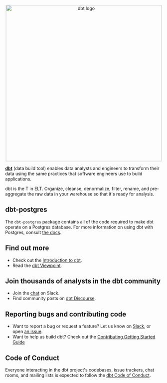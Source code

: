 <p align="center">
  <img src="https://raw.githubusercontent.com/dbt-labs/dbt/6c6649f9129d5d108aa3b0526f634cd8f3a9d1ed/etc/dbt-logo-full.svg" alt="dbt logo" width="500"/>
</p>

**[dbt](https://www.getdbt.com/)** (data build tool) enables data analysts and engineers to transform their data using the same practices that software engineers use to build applications.

dbt is the T in ELT. Organize, cleanse, denormalize, filter, rename, and pre-aggregate the raw data in your warehouse so that it's ready for analysis.

## dbt-postgres

The `dbt-postgres` package contains all of the code required to make dbt operate on a Postgres database. For
more information on using dbt with Postgres, consult [the docs](https://docs.getdbt.com/docs/profile-postgres).


## Find out more

-   Check out the [Introduction to dbt](https://docs.getdbt.com/docs/introduction/).
-   Read the [dbt Viewpoint](https://docs.getdbt.com/docs/about/viewpoint/).

## Join thousands of analysts in the dbt community

-   Join the [chat](http://community.getdbt.com/) on Slack.
-   Find community posts on [dbt Discourse](https://discourse.getdbt.com).

## Reporting bugs and contributing code

-   Want to report a bug or request a feature? Let us know on [Slack](http://community.getdbt.com/), or open [an issue](https://github.com/dbt-labs/dbt/issues/new).
-   Want to help us build dbt? Check out the [Contributing Getting Started Guide](https://github.com/dbt-labs/dbt/blob/HEAD/CONTRIBUTING.md)

## Code of Conduct

Everyone interacting in the dbt project's codebases, issue trackers, chat rooms, and mailing lists is expected to follow the [dbt Code of Conduct](https://community.getdbt.com/code-of-conduct).
